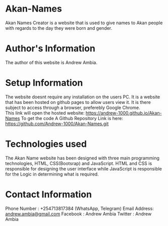 # Akan-Names
Akan Names Creator is a website that is used to give names to Akan people with regards to the day they were born and gender.

# Author's Information
The author of this website is Andrew Ambia.

# Setup Information
The website doesnt require any installation on the users PC. It is a website that has been hosted on github pages to allow users view it. It is there subject to access through a browser, preferebly Google Chrome. \
This link will open the hosted website: https://andrew-1000.github.io/Akan-Names
To get the code A Github Repository Link is here: https://github.com/Andrew-1000/Akan-Names.git

# Technologies used

The Akan Name website has been designed with three main programming technologies, HTML, CSS(Bootsrap) and JavaScript. HTML and CSS is responsible for designing the user interface while JavaScript is responsible for the Logic in determining what is required.

# Contact Information
Phone Number : +254713817384 (WhatsApp, Telegram)
Email Address: andrew.ambia@gmail.com
Facebook     : Andrew Ambia
Twitter      : Andrew Ambia
